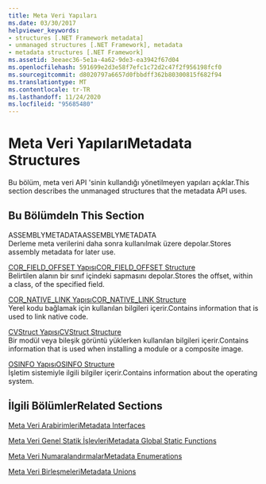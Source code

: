 ```yaml
---
title: Meta Veri Yapıları
ms.date: 03/30/2017
helpviewer_keywords:
- structures [.NET Framework metadata]
- unmanaged structures [.NET Framework], metadata
- metadata structures [.NET Framework]
ms.assetid: 3eeaec36-5e1a-4a62-9de3-ea3942f67d04
ms.openlocfilehash: 591699e2d3e58f7efc1c72d2c47f2f956198fcf0
ms.sourcegitcommit: d8020797a6657d0fbbdff362b80300815f682f94
ms.translationtype: MT
ms.contentlocale: tr-TR
ms.lasthandoff: 11/24/2020
ms.locfileid: "95685480"
---
```

# <a name="metadata-structures"></a><span data-ttu-id="c1095-102">Meta Veri Yapıları</span><span class="sxs-lookup"><span data-stu-id="c1095-102">Metadata Structures</span></span>

<span data-ttu-id="c1095-103">Bu bölüm, meta veri API 'sinin kullandığı yönetilmeyen yapıları açıklar.</span><span class="sxs-lookup"><span data-stu-id="c1095-103">This section describes the unmanaged structures that the metadata API uses.</span></span>  
  
## <a name="in-this-section"></a><span data-ttu-id="c1095-104">Bu Bölümde</span><span class="sxs-lookup"><span data-stu-id="c1095-104">In This Section</span></span>  

 <span data-ttu-id="c1095-105">ASSEMBLYMETADATA</span><span class="sxs-lookup"><span data-stu-id="c1095-105">ASSEMBLYMETADATA</span></span>  
 <span data-ttu-id="c1095-106">Derleme meta verilerini daha sonra kullanılmak üzere depolar.</span><span class="sxs-lookup"><span data-stu-id="c1095-106">Stores assembly metadata for later use.</span></span>  
  
 [<span data-ttu-id="c1095-107">COR_FIELD_OFFSET Yapısı</span><span class="sxs-lookup"><span data-stu-id="c1095-107">COR_FIELD_OFFSET Structure</span></span>](cor-field-offset-structure.md)  
 <span data-ttu-id="c1095-108">Belirtilen alanın bir sınıf içindeki sapmasını depolar.</span><span class="sxs-lookup"><span data-stu-id="c1095-108">Stores the offset, within a class, of the specified field.</span></span>  
  
 [<span data-ttu-id="c1095-109">COR_NATIVE_LINK Yapısı</span><span class="sxs-lookup"><span data-stu-id="c1095-109">COR_NATIVE_LINK Structure</span></span>](cor-native-link-structure.md)  
 <span data-ttu-id="c1095-110">Yerel kodu bağlamak için kullanılan bilgileri içerir.</span><span class="sxs-lookup"><span data-stu-id="c1095-110">Contains information that is used to link native code.</span></span>  
  
 [<span data-ttu-id="c1095-111">CVStruct Yapısı</span><span class="sxs-lookup"><span data-stu-id="c1095-111">CVStruct Structure</span></span>](cvstruct-structure.md)  
 <span data-ttu-id="c1095-112">Bir modül veya bileşik görüntü yüklerken kullanılan bilgileri içerir.</span><span class="sxs-lookup"><span data-stu-id="c1095-112">Contains information that is used when installing a module or a composite image.</span></span>  
  
 [<span data-ttu-id="c1095-113">OSINFO Yapısı</span><span class="sxs-lookup"><span data-stu-id="c1095-113">OSINFO Structure</span></span>](osinfo-structure.md)  
 <span data-ttu-id="c1095-114">İşletim sistemiyle ilgili bilgiler içerir.</span><span class="sxs-lookup"><span data-stu-id="c1095-114">Contains information about the operating system.</span></span>  
  
## <a name="related-sections"></a><span data-ttu-id="c1095-115">İlgili Bölümler</span><span class="sxs-lookup"><span data-stu-id="c1095-115">Related Sections</span></span>  

 [<span data-ttu-id="c1095-116">Meta Veri Arabirimleri</span><span class="sxs-lookup"><span data-stu-id="c1095-116">Metadata Interfaces</span></span>](metadata-interfaces.md)  
  
 [<span data-ttu-id="c1095-117">Meta Veri Genel Statik İşlevleri</span><span class="sxs-lookup"><span data-stu-id="c1095-117">Metadata Global Static Functions</span></span>](metadata-global-static-functions.md)  
  
 [<span data-ttu-id="c1095-118">Meta Veri Numaralandırmalar</span><span class="sxs-lookup"><span data-stu-id="c1095-118">Metadata Enumerations</span></span>](metadata-enumerations.md)  
  
 [<span data-ttu-id="c1095-119">Meta Veri Birleşmeleri</span><span class="sxs-lookup"><span data-stu-id="c1095-119">Metadata Unions</span></span>](metadata-unions.md)
